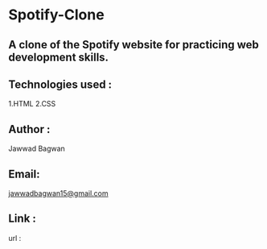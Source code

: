 # Spotify-Clone
## A clone of the Spotify website for practicing web development skills.
## Technologies used :
  1.HTML
  2.CSS
## Author :
  Jawwad Bagwan
## Email: 
  jawwadbagwan15@gmail.com
## Link :
  url : 

